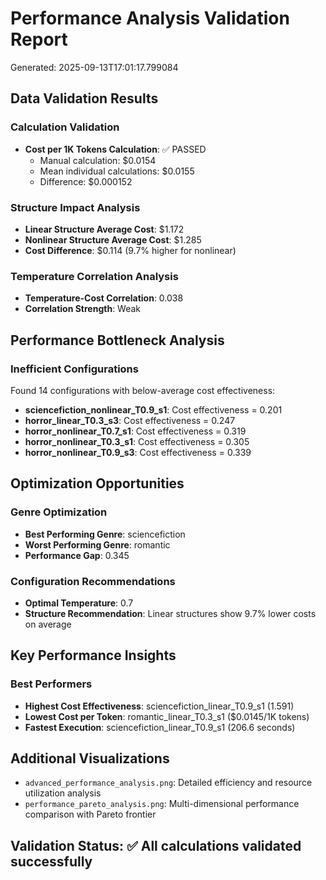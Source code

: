 # Performance Analysis Validation Report

Generated: 2025-09-13T17:01:17.799084

## Data Validation Results

### Calculation Validation
- **Cost per 1K Tokens Calculation**: ✅ PASSED
  - Manual calculation: $0.0154
  - Mean individual calculations: $0.0155
  - Difference: $0.000152

### Structure Impact Analysis
- **Linear Structure Average Cost**: $1.172
- **Nonlinear Structure Average Cost**: $1.285
- **Cost Difference**: $0.114 (9.7% higher for nonlinear)

### Temperature Correlation Analysis
- **Temperature-Cost Correlation**: 0.038
- **Correlation Strength**: Weak

## Performance Bottleneck Analysis

### Inefficient Configurations
Found 14 configurations with below-average cost effectiveness:

- **sciencefiction_nonlinear_T0.9_s1**: Cost effectiveness = 0.201
- **horror_linear_T0.3_s3**: Cost effectiveness = 0.247
- **horror_nonlinear_T0.7_s1**: Cost effectiveness = 0.319
- **horror_nonlinear_T0.3_s1**: Cost effectiveness = 0.305
- **horror_nonlinear_T0.9_s3**: Cost effectiveness = 0.339


## Optimization Opportunities

### Genre Optimization
- **Best Performing Genre**: sciencefiction
- **Worst Performing Genre**: romantic
- **Performance Gap**: 0.345

### Configuration Recommendations
- **Optimal Temperature**: 0.7
- **Structure Recommendation**: Linear structures show 9.7% lower costs on average

## Key Performance Insights

### Best Performers
- **Highest Cost Effectiveness**: sciencefiction_linear_T0.9_s1 (1.591)
- **Lowest Cost per Token**: romantic_linear_T0.3_s1 ($0.0145/1K tokens)
- **Fastest Execution**: sciencefiction_linear_T0.9_s1 (206.6 seconds)

## Additional Visualizations

- `advanced_performance_analysis.png`: Detailed efficiency and resource utilization analysis
- `performance_pareto_analysis.png`: Multi-dimensional performance comparison with Pareto frontier

## Validation Status: ✅ All calculations validated successfully
